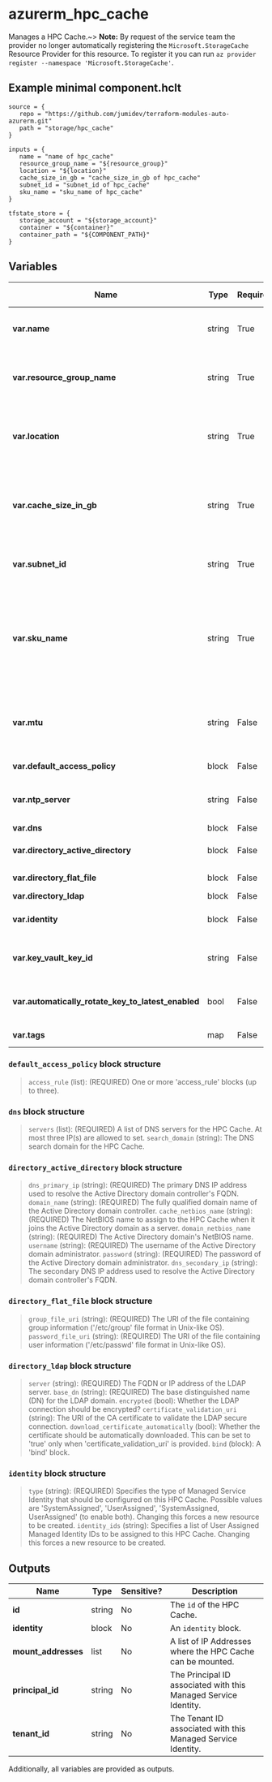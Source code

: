 # azurerm_hpc_cache

Manages a HPC Cache.~> **Note:** By request of the service team the provider no longer automatically registering the `Microsoft.StorageCache` Resource Provider for this resource. To register it you can run `az provider register --namespace 'Microsoft.StorageCache'`.

## Example minimal component.hclt

```hcl
source = {
   repo = "https://github.com/jumidev/terraform-modules-auto-azurerm.git" 
   path = "storage/hpc_cache" 
}

inputs = {
   name = "name of hpc_cache" 
   resource_group_name = "${resource_group}" 
   location = "${location}" 
   cache_size_in_gb = "cache_size_in_gb of hpc_cache" 
   subnet_id = "subnet_id of hpc_cache" 
   sku_name = "sku_name of hpc_cache" 
}

tfstate_store = {
   storage_account = "${storage_account}" 
   container = "${container}" 
   container_path = "${COMPONENT_PATH}" 
}

```

## Variables

| Name | Type | Required? |  Default  |  possible values |  Description |
| ---- | ---- | --------- |  ----------- | ----------- | ----------- |
| **var.name** | string | True | -  |  -  |  The name of the HPC Cache. Changing this forces a new resource to be created. | 
| **var.resource_group_name** | string | True | -  |  -  |  The name of the Resource Group in which to create the HPC Cache. Changing this forces a new resource to be created. | 
| **var.location** | string | True | -  |  -  |  Specifies the supported Azure Region where the HPC Cache should be created. Changing this forces a new resource to be created. | 
| **var.cache_size_in_gb** | string | True | -  |  `3072`, `6144`, `12288`, `21623`, `24576`, `43246`, `49152`, `86491`  |  The size of the HPC Cache, in GB. Possible values are `3072`, `6144`, `12288`, `21623`, `24576`, `43246`, `49152` and `86491`. Changing this forces a new resource to be created. | 
| **var.subnet_id** | string | True | -  |  -  |  The ID of the Subnet for the HPC Cache. Changing this forces a new resource to be created. | 
| **var.sku_name** | string | True | -  |  `Standard_2G`, `Standard_4G`, `Standard_8G`, `Standard_L4_5G`, `Standard_L9G`, `Standard_L16G`  |  The SKU of HPC Cache to use. Possible values are (ReadWrite) - `Standard_2G`, `Standard_4G` `Standard_8G` or (ReadOnly) - `Standard_L4_5G`, `Standard_L9G`, and `Standard_L16G`. Changing this forces a new resource to be created. | 
| **var.mtu** | string | False | `1500`  |  -  |  The IPv4 maximum transmission unit configured for the subnet of the HPC Cache. Possible values range from 576 - 1500. Defaults to `1500`. | 
| **var.default_access_policy** | block | False | -  |  -  |  A `default_access_policy` block. | 
| **var.ntp_server** | string | False | `time.windows.com`  |  -  |  The NTP server IP Address or FQDN for the HPC Cache. Defaults to `time.windows.com`. | 
| **var.dns** | block | False | -  |  -  |  A `dns` block. | 
| **var.directory_active_directory** | block | False | -  |  -  |  A `directory_active_directory` block. | 
| **var.directory_flat_file** | block | False | -  |  -  |  A `directory_flat_file` block. | 
| **var.directory_ldap** | block | False | -  |  -  |  A `directory_ldap` block. | 
| **var.identity** | block | False | -  |  -  |  An `identity` block. Changing this forces a new resource to be created. | 
| **var.key_vault_key_id** | string | False | -  |  -  |  The ID of the Key Vault Key which should be used to encrypt the data in this HPC Cache. | 
| **var.automatically_rotate_key_to_latest_enabled** | bool | False | -  |  -  |  Specifies whether the HPC Cache automatically rotates Encryption Key to the latest version. | 
| **var.tags** | map | False | -  |  -  |  A mapping of tags to assign to the HPC Cache. | 

### `default_access_policy` block structure

> `access_rule` (list): (REQUIRED) One or more 'access_rule' blocks (up to three).

### `dns` block structure

> `servers` (list): (REQUIRED) A list of DNS servers for the HPC Cache. At most three IP(s) are allowed to set.
> `search_domain` (string): The DNS search domain for the HPC Cache.

### `directory_active_directory` block structure

> `dns_primary_ip` (string): (REQUIRED) The primary DNS IP address used to resolve the Active Directory domain controller's FQDN.
> `domain_name` (string): (REQUIRED) The fully qualified domain name of the Active Directory domain controller.
> `cache_netbios_name` (string): (REQUIRED) The NetBIOS name to assign to the HPC Cache when it joins the Active Directory domain as a server.
> `domain_netbios_name` (string): (REQUIRED) The Active Directory domain's NetBIOS name.
> `username` (string): (REQUIRED) The username of the Active Directory domain administrator.
> `password` (string): (REQUIRED) The password of the Active Directory domain administrator.
> `dns_secondary_ip` (string): The secondary DNS IP address used to resolve the Active Directory domain controller's FQDN.

### `directory_flat_file` block structure

> `group_file_uri` (string): (REQUIRED) The URI of the file containing group information ('/etc/group' file format in Unix-like OS).
> `password_file_uri` (string): (REQUIRED) The URI of the file containing user information ('/etc/passwd' file format in Unix-like OS).

### `directory_ldap` block structure

> `server` (string): (REQUIRED) The FQDN or IP address of the LDAP server.
> `base_dn` (string): (REQUIRED) The base distinguished name (DN) for the LDAP domain.
> `encrypted` (bool): Whether the LDAP connection should be encrypted?
> `certificate_validation_uri` (string): The URI of the CA certificate to validate the LDAP secure connection.
> `download_certificate_automatically` (bool): Whether the certificate should be automatically downloaded. This can be set to 'true' only when 'certificate_validation_uri' is provided.
> `bind` (block): A 'bind' block.

### `identity` block structure

> `type` (string): (REQUIRED) Specifies the type of Managed Service Identity that should be configured on this HPC Cache. Possible values are 'SystemAssigned', 'UserAssigned', 'SystemAssigned, UserAssigned' (to enable both). Changing this forces a new resource to be created.
> `identity_ids` (string): Specifies a list of User Assigned Managed Identity IDs to be assigned to this HPC Cache. Changing this forces a new resource to be created.



## Outputs

| Name | Type | Sensitive? | Description |
| ---- | ---- | --------- | --------- |
| **id** | string | No  | The `id` of the HPC Cache. | 
| **identity** | block | No  | An `identity` block. | 
| **mount_addresses** | list | No  | A list of IP Addresses where the HPC Cache can be mounted. | 
| **principal_id** | string | No  | The Principal ID associated with this Managed Service Identity. | 
| **tenant_id** | string | No  | The Tenant ID associated with this Managed Service Identity. | 

Additionally, all variables are provided as outputs.
